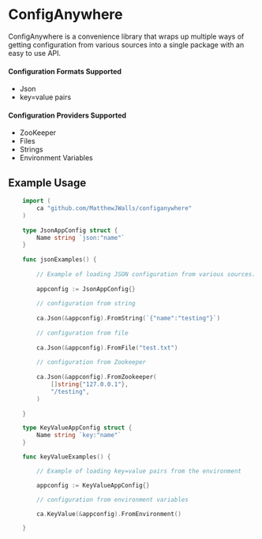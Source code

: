
# ConfigAnywhere

ConfigAnywhere is a convenience library that wraps up multiple ways of getting configuration from various
sources into a single package with an easy to use API.

#### Configuration Formats Supported

* Json
* key=value pairs

#### Configuration Providers Supported

* ZooKeeper
* Files
* Strings
* Environment Variables

## Example Usage

```go
    import (
        ca "github.com/MatthewJWalls/configanywhere"
    )
    
    type JsonAppConfig struct {
        Name string `json:"name"`
    }
        
    func jsonExamples() {
    
        // Example of loading JSON configuration from various sources.
    
        appconfig := JsonAppConfig{}
    
        // configuration from string
    
        ca.Json(&appconfig).FromString(`{"name":"testing"}`)
        
        // configuration from file
    
        ca.Json(&appconfig).FromFile("test.txt")
    
        // configuration from Zookeeper
    
        ca.Json(&appconfig).FromZookeeper(
            []string{"127.0.0.1"},
            "/testing",
        )
    
    }

    type KeyValueAppConfig struct {
	    Name string `key:"name"`
    }

    func keyValueExamples() {

        // Example of loading key=value pairs from the environment

        appconfig := KeyValueAppConfig{}

        // configuration from environment variables

        ca.KeyValue(&appconfig).FromEnvironment()

    }
```
